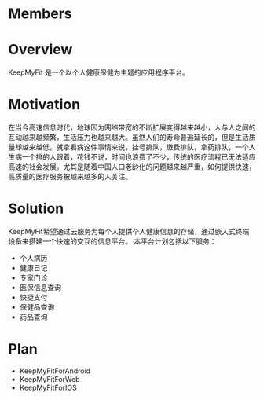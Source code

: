 # Members #

# Overview #

KeepMyFit 是一个以个人健康保健为主题的应用程序平台。

# Motivation #
在当今高速信息时代，地球因为网络带宽的不断扩展变得越来越小，人与人之间的互动越来越频繁，生活压力也越来越大。虽然人们的寿命普遍延长的，但是生活质量却越来越低。就拿看病这件事情来说，挂号排队，缴费排队，拿药排队，一个人生病一个排的人跟着，花钱不说，时间也浪费了不少，传统的医疗流程已无法适应高速的社会发展。尤其是随着中国人口老龄化的问题越来越严重，如何提供快速，高质量的医疗服务被越来越多的人关注。

# Solution #
KeepMyFit希望通过云服务为每个人提供个人健康信息的存储，通过嵌入式终端设备来搭建一个快速的交互的信息平台。
本平台计划包括以下服务：
  * 个人病历
  * 健康日记
  * 专家门诊
  * 医保信息查询
  * 快捷支付
  * 保健品查询
  * 药品查询

# Plan #

  * KeepMyFitForAndroid
  * KeepMyFitForWeb
  * KeepMyFitForIOS